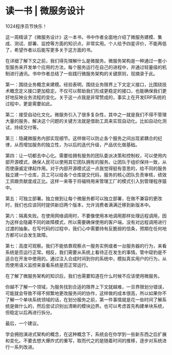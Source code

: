 # 读一书 | 微服务设计

1024程序员节快乐！

这一周精读了《微服务设计》这一本书，书中作者全面地介绍了微服务建模、集成、测试、部署、监控等方面的知识点，非常实用。个人给予四星评价，不能再低了，希望作者以后能写更多关于这方面的书。

在详细了解下文之前，我们得先理解什么是微服务。微服务架构是一种通过一套小型服务来开发单个应用的方法，每个服务运行在自己的进程中，并通过轻量级的机制进行通讯。书中作者总结了一些践行微服务架构的关键原则，现摘录于此。

第一：围绕业务概念来建模。经验表明，围绕业务限界上下文定义接口，比围绕技术概念定义接口更加稳定。不仅可以帮助我们形成更稳定的接口，也能确保我们更好地反映业务流程的变化。关于这一点我是非常赞成的，事实上在开发ERP系统的过程中，更是需要如此。

第二：接受自动化文化。微服务引入了很多复杂性，其中之一就是我们不得不管理大量的服务，解决这个问题的关键方法就是借助工具来实现自动化。比如自动化测试，持续交付等。

第三：隐藏微服务内部实现细节。这样做可以防止各个服务之间出现紧耦合的纪律，从而增加服务的独立性，为以后的迭代升级，产品优化做基础。

第四：让一切都去中心化。需要给拥有服务的团队委派决策和控制权，可以使用内部开源模式，确保人民可以使用其它团队拥有的服务。让团队于组织保持一致，从而使康威定律起作用。对于内部开源模式这一点我觉得挺有意思的，给不同的服务独立建一个仓库，员工可以给各个仓库提交代码，服务的核心团队负责审核，绩效工资跟贡献度成正比。这样一来等于将福特用来管理工厂的模式引入到管理程序猿中。

第五：可独立部署。独立做到让每个微服务都可以独立部署，在做不兼容的更改时，我们也应该同时提供新旧两个版本，允许消费者满满迁移到新版本中。

第六：隔离失败。在使用网络调用时，不要像使用本地调用那样处理远程调用，因为这样会隐藏不同的故障模式，所以需要确保使用的客户端，没有对远程调用进行过渡的抽象。在写代码的过程中，我们心中需要持有反脆弱的信条，预期在任何地方都可以会发生故障。

第七：高度可观察。我们不能依靠观察点一服务实例或者一台服务器的行为，来看系统是否运行正常。相反，我们需要从系统上看待正在发生的事情。管中窥豹是不适合在开发中使用的。通过注入合成时间到你的系统中，模拟真实用户的行为，从而使用语义监控来查看系统是否正常运行。

在了解了微服务架构的知识后，我们也需要知道在什么时候不应该使用微服务。

你越不了解一个领域，为服务找到合适的限界上下文就越难，一旦界限划分错误，可能就会导致不得不频繁地更改服务间的协作，这样做的成本很高，所以如果你不了解一个单块系统领域的话，在划分服务之前，第一件事情就是花一些时间了解系统是做什么的，然后尝试识别出清晰的模块边界。也可以考虑首先构建单块系统，但稳定以后再进行拆分。

最后，一个建议。

学会拥抱演进式架构的概念，在这种概念下，系统会在你学到一些新东西之后扩展和变化。不要去想大爆炸式的重写，取而代之的是随着时间的推移，逐步对系统进行一系列改进。